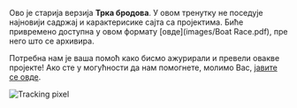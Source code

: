 Ово је старија верзија **Трка бродова**. У овом тренутку не поседује најновији садржај и карактерисике сајта са пројектима. Биће привремено доступна у овом формату [овде](images/Boat Race.pdf), пре него што се архивира.

Потребна нам је ваша помоћ како бисмо ажурирали и превели овакве пројекте! Ако сте у могућности да нам помогнете, молимо Вас, [јавите се овде](https://rpf.io/translators).

![Tracking pixel](http://code.org/api/hour/codeclub_boatrace.png)
